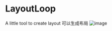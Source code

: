 # LayoutLoop
A little tool to create layout 
可以生成布局
![image](https://github.com/DiggingSteve/LayoutLoop/edit/master/1.gif)

